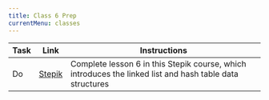 ```yaml
---
title: Class 6 Prep
currentMenu: classes
---
```


Task | Link | Instructions
|----|------|-------------|
Do | [Stepik](https://stepik.org/lesson/58419/step/1?unit=36235) | Complete lesson 6 in this Stepik course, which introduces the linked list and hash table data structures
